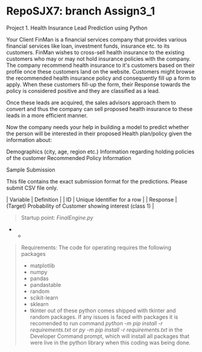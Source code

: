 # RepoSJX7: branch Assign3_1
Project 1. Health Insurance Lead Prediction using Python

Your Client FinMan is a financial services company that provides various financial services like loan, investment funds, insurance etc. to its customers. FinMan wishes to cross-sell health insurance to the existing customers who may or may not hold insurance policies with the company. The company recommend health insurance to it's customers based on their profile once these customers land on the website. Customers might browse the recommended health insurance policy and consequently fill up a form to apply. When these customers fill-up the form, their Response towards the policy is considered positive and they are classified as a lead.

Once these leads are acquired, the sales advisors approach them to convert and thus the company can sell proposed health insurance to these leads in a more efficient manner.

Now the company needs your help in building a model to predict whether the person will be interested in their proposed Health plan/policy given the information about:

Demographics (city, age, region etc.)
Information regarding holding policies of the customer
Recommended Policy Information

Sample Submission

This file contains the exact submission format for the predictions. Please submit CSV file only.

| Variable | Definition |
| ID | Unique Identifier for a row |
| Response | (Target) Probability of Customer showing interest (class 1) |


> Startup point: 
>  _FinalEngine.py_
- * 
> Requirements: The code for operating requires the following packages 
> - matplotlib
> - numpy
> - pandas
> - pandastable
> - random
> - scikit-learn
> - sklearn
> - tkinter
> out of these python comes shipped with tkinter and random packages. 
> If any issues is faced with packages it is recomended to 
> run command _python -m pip install -r requirements.txt_ or _py -m pip install -r requirements.txt_ in the Developer Command prompt,
> which will install all packages that were live in the python library when this coding was being done.